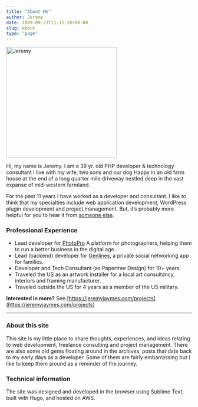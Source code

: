 ```yaml
---
title: "About Me"
author: Jeremy
date: 2009-09-23T11:11:28+00:00
slug: about
type: "page"
---
```

<div class="headshot">
</div>


<img class="alignright" src="/images/2009/09/jeremy_md-300x300.jpg" alt="Jeremy" width="300" height="300" srcset="/images/2009/09/jeremy_md-300x300.jpg 300w, /images/2009/09/jeremy_md-150x150.jpg 150w, /images/2009/09/jeremy_md-125x125.jpg 125w, /images/2009/09/jeremy_md.jpg 451w" sizes="(max-width: 300px) 100vw, 300px" /> 

Hi, my name is Jeremy. I am a 39 yr. old PHP developer &amp; technology consultant I live with my wife, two sons and our dog Happy in an old farm house at the end of a long quarter mile driveway nestled deep in the vast expanse of mid-western farmland.

For the past 11 years I have worked as a developer and consultant. I like to think that my specialties include web application development, WordPress plugin development and project management. But, it&#8217;s probably more helpful for you to hear it from [someone else][2].

### Professional Experience
  * Lead developer for [PhotoPro][3] A platform for photographers, helping them to run a better business in the digital age.
  * Lead (backend) developer for [Genlines](https://genlines.com), a private social networking app for families.
  * Developer and Tech Consultant (as Papertree Design) for 10+ years.
  * Traveled the US as an artwork installer for a local art consultancy, interiors and framing manufacturer.
  * Traveled outside the US for 4 years as a member of the US military.

**Interested in more?** See [https://jeremyjaymes.com/projects](https://jeremyjaymes.com/projects)

<hr class="simple-rule">

### About this site

This site is my little place to share thoughts, experiences, and ideas relating to web development, freelance consulting and project management. There are also some old gems floating around in the archives, posts that date back to my early days as a developer. Some of them are fairly embarrassing but I like to keep them around as a reminder of the journey.

### Technical information

The site was designed and developed in the browser using Sublime Text, built with Hugo, and hosted on AWS.

 [1]: http://papertreedesign.com
 [2]: https://papertreedesign.com/services/
 [3]: https://getphotopro.com